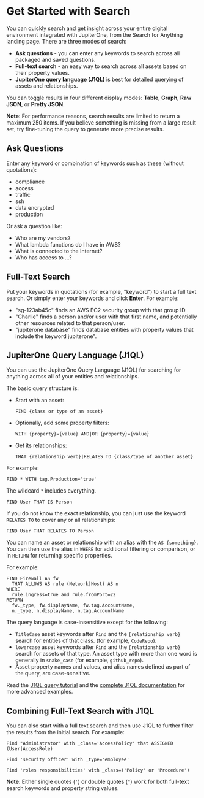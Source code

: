 # Get Started with Search

You can quickly search and get insight across your entire digital environment integrated with JupiterOne, from the Search for Anything landing page. There are three modes of search:

- **Ask questions** - you can enter any keywords to search across all packaged and saved questions.
- **Full-text search** - an easy way to search across all assets based on their property values.
- **JupiterOne query language (J1QL)** is best for detailed querying of assets and relationships. 

You can toggle results in four different display modes: **Table**, **Graph**, **Raw JSON**, or **Pretty JSON**.

**Note**: For performance reasons, search results are limited to return a maximum 250 items. If you believe something is missing from a large result set, try fine-tuning the query to generate more precise results.

## Ask Questions

Enter any keyword or combination of keywords such as these (without quotations):

- compliance
- access
- traffic
- ssh
- data encrypted
- production

Or ask a question like:

- Who are my vendors?
- What lambda functions do I have in AWS?
- What is connected to the Internet?
- Who has access to ...?

## Full-Text Search

Put your keywords in quotations (for example, "keyword") to start a full text search. Or simply enter your keywords and click **Enter**. For example:

- "sg-123ab45c" finds an AWS EC2 security group with that group ID.
- "Charlie" finds a person and/or user with that first name, and potentially other resources related to that person/user.
- "jupiterone database" finds database entities with property values that include the keyword jupiterone".

## JupiterOne Query Language (J1QL)

You can use the JupiterOne Query Language (J1QL) for searching for anything across all of your entities and relationships.

The basic query structure is:

- Start with an asset:

  `FIND {class or type of an asset}`

- Optionally, add some property filters:

  `WITH {property}={value} AND|OR {property}={value}`

- Get its relationships:

  `THAT {relationship_verb}|RELATES TO {class/type of another asset}`

For example:

```j1ql
FIND * WITH tag.Production='true'
```

The wildcard `*` includes everything.

```j1ql
FIND User THAT IS Person
```

If you do not know the exact relationship, you can just use the keyword `RELATES TO` to cover any or all relationships:

```j1ql
FIND User THAT RELATES TO Person
```

You can name an asset or relationship with an alias with the `AS {something}`. You can then use the alias in `WHERE` for additional filtering or comparison, or in `RETURN` for returning specific properties.

For example:

```j1ql
FIND Firewall AS fw
  THAT ALLOWS AS rule (Network|Host) AS n
WHERE
  rule.ingress=true and rule.fromPort=22
RETURN
  fw._type, fw.displayName, fw.tag.AccountName,
  n._type, n.displayName, n.tag.AccountName
```

The query language is case-insensitive except for the following: 

- `TitleCase` asset keywords after `Find` and the `{relationship verb}`  search for entities of that class. (for example, `CodeRepo`).
- `lowercase` asset keywords after `Find` and the `{relationship verb}`  search for assets of that type. An asset type with more than one word is generally in `snake_case` (for example, `github_repo`).
- Asset property names and values, and alias names defined as part of the query, are case-sensitive. 

Read the [J1QL query tutorial](../jupiterOne-query-language_(J1QL)/tutorial-j1ql.md) and the [complete J1QL documentation](../jupiterOne-data-model/jupiterOne-query-language.md) for more advanced examples.

## Combining Full-Text Search with J1QL

You can also start with a full text search and then use J1QL to further filter the results from the initial search. For example:

```j1ql
Find "Administrator" with _class='AccessPolicy' that ASSIGNED (User|AccessRole)
```

```j1ql
Find 'security officer' with _type='employee'
```

```j1ql
Find 'roles responsibilities' with _class=('Policy' or 'Procedure')
```

**Note**: Either single quotes (`'`) or double quotes (`"`) work for both full-text search keywords and property string values.
